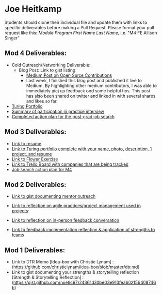 # Joe Heitkamp

Students should clone their individual file and update them with links to specific deliverables before making a Pull Request. Please format your pull request like this: *Module Program First Name Last Name*, i.e. "M4 FE Allison Singer" 

## Mod 4 Deliverables:
* Cold Outreach/Networking Deliverable:
    * Blog Post: Link to gist listing:
       * [Medium Post on Open Surce Contributions](https://medium.com/@JoeHeitkamp/open-source-success-5ae2593f9dd2)
       * Last week, I finished this blog post and published it live to Medium. By highlighting other medium contributors, I was able to immediately picj up feedback ond some helpful tips.  This post has also been shared on twitter and linked in with several shares and likes so far.
* [Turing Portfolio](https://www.turing.io/alumni/joe-heitkamp) 
* [Summary of participation in practice interview](https://gist.github.com/noetic97/b796a2041c9b6cb994f3db6d5719095a)
* [Completed action plan for the post-grad job search](https://gist.github.com/noetic97/f8f29a2262923ce51cabc2e7e450d26e) 

## Mod 3 Deliverables:

* [Link to resume](https://docs.google.com/document/d/1sEZs4zyhqn2B8SBk0_soA_jz0XcYo3VHb20E-b2fdow/edit?usp=sharing) 
* [Link to Turing portfolio complete with your name, photo, description, 1 project, and resume](https://www.turing.io/alumni/joe-heitkamp)
* [Link to Flower Exercise](https://gist.github.com/noetic97/ce10871f0b4c4142b73ead8d145c9f01)
* [Link to Trello Board with companies that are being tracked](https://trello.com/b/lArfdEWp/job-search)
* [Job search action plan for M4](https://gist.github.com/noetic97/e3baee405778b8d6b9beabfed02320ea)

## Mod 2 Deliverables:
* [Link to gist documenting mentor outreach](https://gist.github.com/noetic97/26638b90133db85b4ed56bacb77b00e2)

* [Link to reflection on agile practices/project management used in projects](https://gist.github.com/noetic97/c1176f1c716e3674b88f04b25335c616):

* [Link to reflection on in-person feedback conversation](https://gist.github.com/noetic97/3aa2c4baddd3d9e35677c033b90a7159)

* [Link to feedback implementation reflection & application of strengths to teams](https://gist.github.com/noetic97/41fb15d763b2f98027e486acd0393c78)

## Mod 1 Deliverables:
* Link to DTR Memo [Idea-box with Christie Lynam] : (https://github.com/christielynam/idea-box/blob/master/dtr.md)
* Link to gist documenting your strengths & storytelling reflection [Strength & Storytelling Reflection] : (https://gist.github.com/noetic97/24361d30be03e910fea602156408746b)
